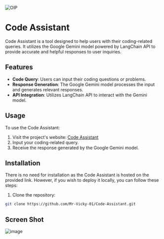 ![OIP](https://github.com/Mr-Vicky-01/Code-Assistant/assets/143078285/793049f6-4863-42af-ba8e-12657b1e484d)

# Code Assistant

Code Assistant is a tool designed to help users with their coding-related queries. It utilizes the Google Gemini model powered by LangChain API to provide accurate and helpful responses to user inquiries.

## Features

- **Code Query**: Users can input their coding questions or problems.
- **Response Generation**: The Google Gemini model processes the input and generates relevant responses.
- **API Integration**: Utilizes LangChain API to interact with the Gemini model.

## Usage

To use the Code Assistant:

1. Visit the project's website: [Code Assistant](https://huggingface.co/spaces/Mr-Vicky-01/Code_Assistant)
2. Input your coding-related query.
3. Receive the response generated by the Google Gemini model.

## Installation

There is no need for installation as the Code Assistant is hosted on the provided link. However, if you wish to deploy it locally, you can follow these steps:

1. Clone the repository:

```bash
git clone https://github.com/Mr-Vicky-01/Code-Assistant.git
```
## Screen Shot
![image](https://github.com/Mr-Vicky-01/Code-Assistant/assets/143078285/0312df62-910a-40e9-ae4a-8a52bfb5aa1b)
